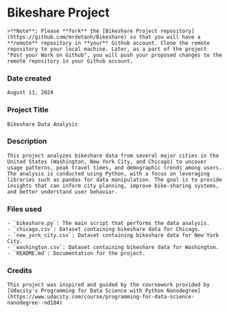 # Bikeshare Project
	>**Note**: Please **fork** the [Bikeshare Project repository](https://github.com/mrdetanh/Bikeshare) so that you will have a **remote** repository in **your** Github account. Clone the remote repository to your local machine. Later, as a part of the project "Post your Work on Github", you will push your proposed changes to the remote repository in your Github account.

### Date created
	August 11, 2024

### Project Title
	Bikeshare Data Analysis

### Description
	This project analyzes bikeshare data from several major cities in the United States (Washington, New York City, and Chicago) to uncover usage patterns, peak travel times, and demographic trends among users. 
	The analysis is conducted using Python, with a focus on leveraging libraries such as pandas for data manipulation. The goal is to provide insights that can inform city planning, improve bike-sharing systems, and better understand user behavior.

### Files used
	- `bikeshare.py`: The main script that performs the data analysis.
	- `chicago.csv`: Dataset containing bikeshare data for Chicago.
	- `new_york_city.csv`: Dataset containing bikeshare data for New York City.
	- `washington.csv`: Dataset containing bikeshare data for Washington.
	- `README.md`: Documentation for the project.

### Credits
	This project was inspired and guided by the coursework provided by [Udacity's Programming for Data Science with Python Nanodegree](https://www.udacity.com/course/programming-for-data-science-nanodegree--nd104)

